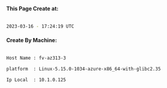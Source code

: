 
   
#### This Page Create at:

```bash

2023-03-16 - 17:24:19 UTC

```

#### Create By Machine:

```bash

Host Name : fv-az313-3

platform  : Linux-5.15.0-1034-azure-x86_64-with-glibc2.35

Ip Local  : 10.1.0.125

```


